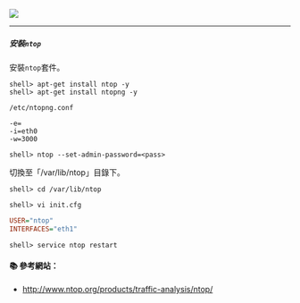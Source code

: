 ![](http://www.ntop.org/wp-content/uploads/2011/08/logo_new_m.png)

----------

##### 安裝`ntop`

安裝`ntop`套件。
``` 
shell> apt-get install ntop -y
shell> apt-get install ntopng -y
```

`/etc/ntopng.conf`
```
-e=
-i=eth0
-w=3000
```


```
shell> ntop --set-admin-password=<pass>
```

切換至「/var/lib/ntop」目錄下。
```
shell> cd /var/lib/ntop
```
```
shell> vi init.cfg
```
```ini
USER="ntop"
INTERFACES="eth1"
```
```
shell> service ntop restart
```

#### :books: 參考網站：
- http://www.ntop.org/products/traffic-analysis/ntop/
